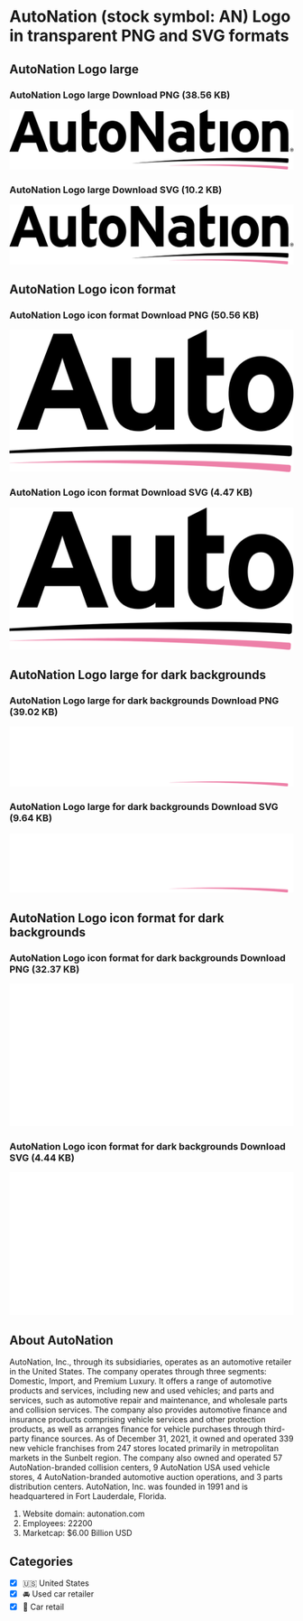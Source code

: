 # AutoNation (stock symbol: AN) Logo in transparent PNG and SVG formats

## AutoNation Logo large

### AutoNation Logo large Download PNG (38.56 KB)

![AutoNation Logo large Download PNG (38.56 KB)](/img/orig/AN_BIG-fd41879e.png)

### AutoNation Logo large Download SVG (10.2 KB)

![AutoNation Logo large Download SVG (10.2 KB)](/img/orig/AN_BIG-1231e711.svg)

## AutoNation Logo icon format

### AutoNation Logo icon format Download PNG (50.56 KB)

![AutoNation Logo icon format Download PNG (50.56 KB)](/img/orig/AN-42ec5351.png)

### AutoNation Logo icon format Download SVG (4.47 KB)

![AutoNation Logo icon format Download SVG (4.47 KB)](/img/orig/AN-a9a701c9.svg)

## AutoNation Logo large for dark backgrounds

### AutoNation Logo large for dark backgrounds Download PNG (39.02 KB)

![AutoNation Logo large for dark backgrounds Download PNG (39.02 KB)](/img/orig/AN_BIG.D-7ae5bed4.png)

### AutoNation Logo large for dark backgrounds Download SVG (9.64 KB)

![AutoNation Logo large for dark backgrounds Download SVG (9.64 KB)](/img/orig/AN_BIG.D-0f296326.svg)

## AutoNation Logo icon format for dark backgrounds

### AutoNation Logo icon format for dark backgrounds Download PNG (32.37 KB)

![AutoNation Logo icon format for dark backgrounds Download PNG (32.37 KB)](/img/orig/AN.D-e5d336a9.png)

### AutoNation Logo icon format for dark backgrounds Download SVG (4.44 KB)

![AutoNation Logo icon format for dark backgrounds Download SVG (4.44 KB)](/img/orig/AN.D-f5402aab.svg)

## About AutoNation

AutoNation, Inc., through its subsidiaries, operates as an automotive retailer in the United States. The company operates through three segments: Domestic, Import, and Premium Luxury. It offers a range of automotive products and services, including new and used vehicles; and parts and services, such as automotive repair and maintenance, and wholesale parts and collision services. The company also provides automotive finance and insurance products comprising vehicle services and other protection products, as well as arranges finance for vehicle purchases through third-party finance sources. As of December 31, 2021, it owned and operated 339 new vehicle franchises from 247 stores located primarily in metropolitan markets in the Sunbelt region. The company also owned and operated 57 AutoNation-branded collision centers, 9 AutoNation USA used vehicle stores, 4 AutoNation-branded automotive auction operations, and 3 parts distribution centers. AutoNation, Inc. was founded in 1991 and is headquartered in Fort Lauderdale, Florida.

1. Website domain: autonation.com
2. Employees: 22200
3. Marketcap: $6.00 Billion USD


## Categories
- [x] 🇺🇸 United States
- [x] 🚘 Used car retailer
- [x] 🚗 Car retail
